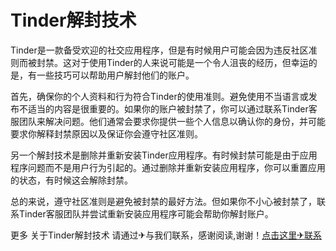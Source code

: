 # Tinder解封技术

Tinder是一款备受欢迎的社交应用程序，但是有时候用户可能会因为违反社区准则而被封禁。这对于使用Tinder的人来说可能是一个令人沮丧的经历，但幸运的是，有一些技巧可以帮助用户解封他们的账户。

首先，确保你的个人资料和行为符合Tinder的使用准则。避免使用不当语言或发布不适当的内容是很重要的。如果你的账户被封禁了，你可以通过联系Tinder客服团队来解决问题。他们通常会要求你提供一些个人信息以确认你的身份，并可能要求你解释封禁原因以及保证你会遵守社区准则。

另一个解封技术是删除并重新安装Tinder应用程序。有时候封禁可能是由于应用程序问题而不是用户行为引起的。通过删除并重新安装应用程序，你可以重置应用的状态，有时候这会解除封禁。

总的来说，遵守社区准则是避免被封禁的最好方法。但如果你不小心被封禁了，联系Tinder客服团队并尝试重新安装应用程序可能会帮助你解封账户。

更多 关于Tinder解封技术 请通过✈与我们联系，感谢阅读,谢谢！[点击这里✈联系](https://t.me/LM999bot)